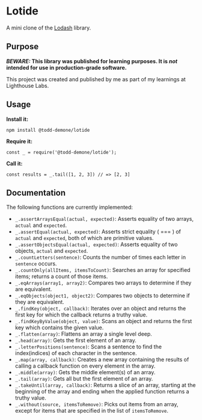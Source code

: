 # Lotide

A mini clone of the [Lodash](https://lodash.com) library.

## Purpose

**_BEWARE:_ This library was published for learning purposes. It is _not_ intended for use in production-grade software.**

This project was created and published by me as part of my learnings at Lighthouse Labs. 

## Usage

**Install it:**

`npm install @todd-demone/lotide`

**Require it:**

`const _ = require('@todd-demone/lotide');`

**Call it:**

`const results = _.tail([1, 2, 3]) // => [2, 3]`

## Documentation

The following functions are currently implemented:

* `_.assertArraysEqual(actual, expected)`: Asserts equality of two arrays, `actual` and `expected`.
* `_.assertEqual(actual, expected)`: Asserts strict equality ( === ) of `actual` and `expected`, both of which are primitive values.
* `_.assertObjectsEqual(actual, expected)`: Asserts equality of two objects, `actual` and `expected`.
* `_.countLetters(sentence)`: Counts the number of times each letter in `sentence` occurs.
* `_.countOnly(allItems, itemsToCount)`: Searches an array for specified items; returns a count of those items.
* `_.eqArrays(array1, array2)`: Compares two arrays to determine if they are equivalent. 
* `_.eqObjects(object1, object2)`: Compares two objects to determine if they are equivalent.
* `_.findKey(object, callback)`: Iterates over an object and returns the first key for which the callback returns a truthy value. 
* `_.findKeyByValue(object, value)`: Scans an object and returns the first key which contains the given value.
* `_.flatten(array)`: Flattens an array a single level deep.
* `_.head(array)`: Gets the first element of an array.
* `_.letterPositions(sentence)`: Scans a sentence to find the index(indices) of each character in the sentence.
* `_.map(array, callback)`: Creates a new array containing the results of calling a callback function on every element in the array.
* `_.middle(array)`: Gets the middle element(s) of an array.
* `_.tail(array)`: Gets all but the first element of an array.
* `_.takeUntil(array, callback)`: Returns a slice of an array, starting at the beginning of the array and ending when the applied function returns a truthy value.
* `_.without(source, itemsToRemove)`: Picks out items from an array, except for items that are specified in the list of `itemsToRemove`.